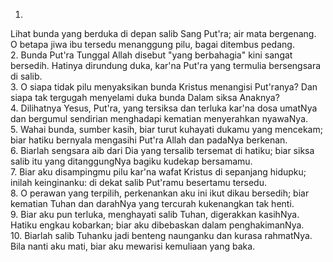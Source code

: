1.
Lihat bunda yang berduka di depan salib Sang Put'ra;
air mata bergenang. O betapa jiwa ibu tersedu menanggung pilu,
bagai ditembus pedang.
<br>
2.
Bunda Put'ra Tunggal Allah disebut "yang berbahagia"
kini sangat bersedih. Hatinya dirundung duka,
kar'na Put'ra yang termulia bersengsara di salib.
<br>
3.
O siapa tidak pilu menyaksikan bunda Kristus menangisi
Put'ranya? Dan siapa tak tergugah menyelami duka bunda
Dalam siksa Anaknya?
<br>
4.
Dilihatnya Yesus, Put'ra, yang tersiksa dan terluka
kar'na dosa umatNya dan bergumul sendirian
menghadapi kematian menyerahkan nyawaNya.
<br>
5.
Wahai bunda, sumber kasih, biar turut kuhayati
dukamu yang mencekam; biar hatiku bernyala mengasihi
Put'ra Allah dan padaNya berkenan.
<br>
6.
Biarlah sengsara aib dari Dia
yang tersalib tersemat di hatiku; biar siksa salib itu
yang ditanggungNya bagiku kudekap bersamamu.
<br>
7.
Biar aku disampingmu pilu kar'na wafat Kristus
di sepanjang hidupku; inilah keinginanku:
di dekat salib Put'ramu besertamu tersedu.
<br>
8.
O perawan yang terpilih, perkenankan aku ini
ikut dikau bersedih; biar kematian Tuhan
dan darahNya yang tercurah kukenangkan tak henti.
<br>
9.
Biar aku pun terluka, menghayati salib Tuhan,
digerakkan kasihNya. Hatiku engkau kobarkan;
biar aku dibebaskan dalam penghakimanNya.
<br>
10.
Biarlah salib Tuhanku jadi benteng naunganku
dan kurasa rahmatNya. Bila nanti aku mati,
biar aku mewarisi kemuliaan yang baka.